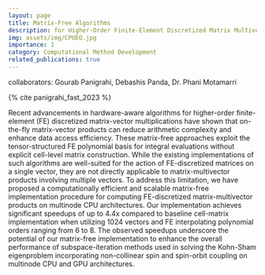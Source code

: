 ```yaml
---
layout: page
title: Matrix-Free Algorithms
description: for Higher-Order Finite-Element Discretized Matrix Multivector Products
img: assets/img/CPUEO.jpg
importance: 1
category: Computational Method Development
related_publications: true
---
```


collaborators: Gourab Panigrahi, Debashis Panda, Dr. Phani Motamarri

{% cite panigrahi_fast_2023 %}

Recent advancements in hardware-aware algorithms for higher-order finite-element (FE) discretized matrix-vector multiplications have shown that on-the-fly matrix-vector products can reduce arithmetic complexity and enhance data access efficiency. These matrix-free approaches exploit the tensor-structured FE polynomial basis for integral evaluations without explicit cell-level matrix construction. While the existing implementations of such algorithms are well-suited for the action of FE-discretized matrices on a single vector, they are not directly applicable to matrix-multivector products involving multiple vectors. To address this limitation, we have proposed a computationally efficient and scalable matrix-free implementation procedure for computing FE-discretized matrix-multivector products on multinode CPU architectures. Our implementation achieves significant speedups of up to 4.4x compared to baseline cell-matrix implementation when utilizing 1024 vectors and FE interpolating polynomial orders ranging from 6 to 8. The observed speedups underscore the potential of our matrix-free implementation to enhance the overall performance of subspace-iteration methods used in solving the Kohn-Sham eigenproblem incorporating non-collinear spin and spin-orbit coupling on multinode CPU and GPU architectures.
